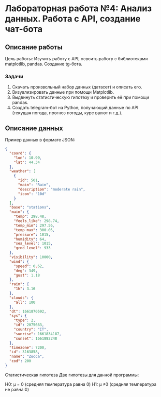 # Лабораторная работа №4: Анализ данных. Работа с API, создание чат-бота

## Описание работы
Цель работы: Изучить работу с API, освоить работу с библиотеками matplotlib, pandas. Создание tg-бота.


### Задачи
1. Скачать произвольный набор данных (датасет) и описать его.
2. Визуализировать данные при помощи Matplotlib.
3. Выдвинуть статистическую гипотезу и проверить её при помощи pandas.
4. Создать telegram-бот на Python, получающий данные по API (текущая погода, прогноз погоды, курс валют и т.д.).

## Описание данных
Пример данных в формате JSON:

```json
{
  "coord": {
    "lon": 10.99,
    "lat": 44.34
  },
  "weather": [
    {
      "id": 501,
      "main": "Rain",
      "description": "moderate rain",
      "icon": "10d"
    }
  ],
  "base": "stations",
  "main": {
    "temp": 298.48,
    "feels_like": 298.74,
    "temp_min": 297.56,
    "temp_max": 300.05,
    "pressure": 1015,
    "humidity": 64,
    "sea_level": 1015,
    "grnd_level": 933
  },
  "visibility": 10000,
  "wind": {
    "speed": 0.62,
    "deg": 349,
    "gust": 1.18
  },
  "rain": {
    "1h": 3.16
  },
  "clouds": {
    "all": 100
  },
  "dt": 1661870592,
  "sys": {
    "type": 2,
    "id": 2075663,
    "country": "IT",
    "sunrise": 1661834187,
    "sunset": 1661882248
  },
  "timezone": 7200,
  "id": 3163858,
  "name": "Zocca",
  "cod": 200
}
```
Статистическая гипотеза
Две гипотезы для данной программы:

H0: µ = 0 (средняя температура равна 0)
H1: µ ≠0 (средняя температура не равна 0)
